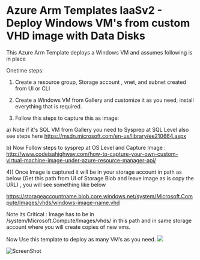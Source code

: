 # Azure Arm Templates IaaSv2 - Deploy Windows VM's from custom VHD image with Data Disks
<HTML>

This Azure Arm Template deploys a Windows VM and assumes following is in place

Onetime steps:

1) Create a resource group, Storage account , vnet, and subnet created from UI or CLI

2) Create a Windows VM from Gallery  and customize it as you need, install everything that is required.

3) Follow this steps to capture this as image:

a) Note if it's SQL VM from Gallery you need to Sysprep at SQL Level also see steps here 
  https://msdn.microsoft.com/en-us/library/ee210664.aspx

b) Now Follow steps to sysprep at OS Level and Capture Image :  http://www.codeisahighway.com/how-to-capture-your-own-custom-virtual-machine-image-under-azure-resource-manager-api/

4)) Once Image is captured it will be in your storage account in path as below (Get this path from UI of Storage Blob and leave image as is copy the URL) , you will see something like below

https://storageaccountname.blob.core.windows.net/system/Microsoft.Compute/Images/vhds/windows-image-name.vhd

Note its Critical : Image has to be in /system/Microsoft.Compute/Images/vhds/ in this path and in same storage account where you will create copies of new vms.

Now Use this template to deploy as many VM’s as you need.
 <a href="https://portal.azure.com/#create/Microsoft.Template/uri/https://raw.githubusercontent.com/srakesh28/azure-vms-from-vhds/master/windows-vm-vhds/azuredeploy.json" target="_blank">
    <img src="http://azuredeploy.net/deploybutton.png"/>
</a>


![ScreenShot](https://github.com/srakesh28/azure-iaasv2-arm/blob/master/IaaSv2-vnet-vms-pip.jpg)
